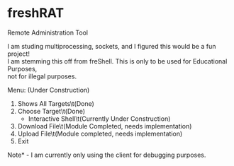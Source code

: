 # freshRAT
Remote Administration Tool

I am studing multiprocessing, sockets, and I figured this would be a fun
project!<br>I am stemming this off from freShell. This is only to be used
for Educational Purposes,<br>not for illegal purposes.


Menu: (Under Construction)

1. Shows All Targets\t(Done)
2. Choose Target\t(Done)
    - Interactive Shell\t(Currently Under Construction)
3. Download File\t(Module Completed, needs implementation)
4. Upload File\t(Module completed, needs implementation)
5. Exit


Note* - I am currently only using the client for debugging purposes.<br>

